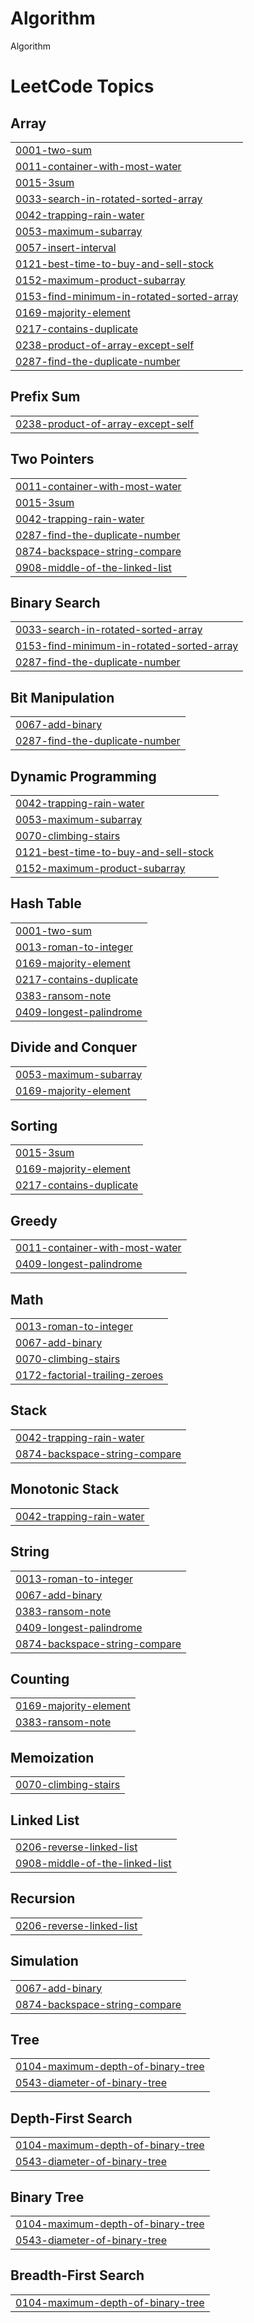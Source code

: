 # Algorithm
Algorithm

<!---LeetCode Topics Start-->
# LeetCode Topics
## Array
|  |
| ------- |
| [0001-two-sum](https://github.com/shinjuno123/Algorithm/tree/master/0001-two-sum) |
| [0011-container-with-most-water](https://github.com/shinjuno123/Algorithm/tree/master/0011-container-with-most-water) |
| [0015-3sum](https://github.com/shinjuno123/Algorithm/tree/master/0015-3sum) |
| [0033-search-in-rotated-sorted-array](https://github.com/shinjuno123/Algorithm/tree/master/0033-search-in-rotated-sorted-array) |
| [0042-trapping-rain-water](https://github.com/shinjuno123/Algorithm/tree/master/0042-trapping-rain-water) |
| [0053-maximum-subarray](https://github.com/shinjuno123/Algorithm/tree/master/0053-maximum-subarray) |
| [0057-insert-interval](https://github.com/shinjuno123/Algorithm/tree/master/0057-insert-interval) |
| [0121-best-time-to-buy-and-sell-stock](https://github.com/shinjuno123/Algorithm/tree/master/0121-best-time-to-buy-and-sell-stock) |
| [0152-maximum-product-subarray](https://github.com/shinjuno123/Algorithm/tree/master/0152-maximum-product-subarray) |
| [0153-find-minimum-in-rotated-sorted-array](https://github.com/shinjuno123/Algorithm/tree/master/0153-find-minimum-in-rotated-sorted-array) |
| [0169-majority-element](https://github.com/shinjuno123/Algorithm/tree/master/0169-majority-element) |
| [0217-contains-duplicate](https://github.com/shinjuno123/Algorithm/tree/master/0217-contains-duplicate) |
| [0238-product-of-array-except-self](https://github.com/shinjuno123/Algorithm/tree/master/0238-product-of-array-except-self) |
| [0287-find-the-duplicate-number](https://github.com/shinjuno123/Algorithm/tree/master/0287-find-the-duplicate-number) |
## Prefix Sum
|  |
| ------- |
| [0238-product-of-array-except-self](https://github.com/shinjuno123/Algorithm/tree/master/0238-product-of-array-except-self) |
## Two Pointers
|  |
| ------- |
| [0011-container-with-most-water](https://github.com/shinjuno123/Algorithm/tree/master/0011-container-with-most-water) |
| [0015-3sum](https://github.com/shinjuno123/Algorithm/tree/master/0015-3sum) |
| [0042-trapping-rain-water](https://github.com/shinjuno123/Algorithm/tree/master/0042-trapping-rain-water) |
| [0287-find-the-duplicate-number](https://github.com/shinjuno123/Algorithm/tree/master/0287-find-the-duplicate-number) |
| [0874-backspace-string-compare](https://github.com/shinjuno123/Algorithm/tree/master/0874-backspace-string-compare) |
| [0908-middle-of-the-linked-list](https://github.com/shinjuno123/Algorithm/tree/master/0908-middle-of-the-linked-list) |
## Binary Search
|  |
| ------- |
| [0033-search-in-rotated-sorted-array](https://github.com/shinjuno123/Algorithm/tree/master/0033-search-in-rotated-sorted-array) |
| [0153-find-minimum-in-rotated-sorted-array](https://github.com/shinjuno123/Algorithm/tree/master/0153-find-minimum-in-rotated-sorted-array) |
| [0287-find-the-duplicate-number](https://github.com/shinjuno123/Algorithm/tree/master/0287-find-the-duplicate-number) |
## Bit Manipulation
|  |
| ------- |
| [0067-add-binary](https://github.com/shinjuno123/Algorithm/tree/master/0067-add-binary) |
| [0287-find-the-duplicate-number](https://github.com/shinjuno123/Algorithm/tree/master/0287-find-the-duplicate-number) |
## Dynamic Programming
|  |
| ------- |
| [0042-trapping-rain-water](https://github.com/shinjuno123/Algorithm/tree/master/0042-trapping-rain-water) |
| [0053-maximum-subarray](https://github.com/shinjuno123/Algorithm/tree/master/0053-maximum-subarray) |
| [0070-climbing-stairs](https://github.com/shinjuno123/Algorithm/tree/master/0070-climbing-stairs) |
| [0121-best-time-to-buy-and-sell-stock](https://github.com/shinjuno123/Algorithm/tree/master/0121-best-time-to-buy-and-sell-stock) |
| [0152-maximum-product-subarray](https://github.com/shinjuno123/Algorithm/tree/master/0152-maximum-product-subarray) |
## Hash Table
|  |
| ------- |
| [0001-two-sum](https://github.com/shinjuno123/Algorithm/tree/master/0001-two-sum) |
| [0013-roman-to-integer](https://github.com/shinjuno123/Algorithm/tree/master/0013-roman-to-integer) |
| [0169-majority-element](https://github.com/shinjuno123/Algorithm/tree/master/0169-majority-element) |
| [0217-contains-duplicate](https://github.com/shinjuno123/Algorithm/tree/master/0217-contains-duplicate) |
| [0383-ransom-note](https://github.com/shinjuno123/Algorithm/tree/master/0383-ransom-note) |
| [0409-longest-palindrome](https://github.com/shinjuno123/Algorithm/tree/master/0409-longest-palindrome) |
## Divide and Conquer
|  |
| ------- |
| [0053-maximum-subarray](https://github.com/shinjuno123/Algorithm/tree/master/0053-maximum-subarray) |
| [0169-majority-element](https://github.com/shinjuno123/Algorithm/tree/master/0169-majority-element) |
## Sorting
|  |
| ------- |
| [0015-3sum](https://github.com/shinjuno123/Algorithm/tree/master/0015-3sum) |
| [0169-majority-element](https://github.com/shinjuno123/Algorithm/tree/master/0169-majority-element) |
| [0217-contains-duplicate](https://github.com/shinjuno123/Algorithm/tree/master/0217-contains-duplicate) |
## Greedy
|  |
| ------- |
| [0011-container-with-most-water](https://github.com/shinjuno123/Algorithm/tree/master/0011-container-with-most-water) |
| [0409-longest-palindrome](https://github.com/shinjuno123/Algorithm/tree/master/0409-longest-palindrome) |
## Math
|  |
| ------- |
| [0013-roman-to-integer](https://github.com/shinjuno123/Algorithm/tree/master/0013-roman-to-integer) |
| [0067-add-binary](https://github.com/shinjuno123/Algorithm/tree/master/0067-add-binary) |
| [0070-climbing-stairs](https://github.com/shinjuno123/Algorithm/tree/master/0070-climbing-stairs) |
| [0172-factorial-trailing-zeroes](https://github.com/shinjuno123/Algorithm/tree/master/0172-factorial-trailing-zeroes) |
## Stack
|  |
| ------- |
| [0042-trapping-rain-water](https://github.com/shinjuno123/Algorithm/tree/master/0042-trapping-rain-water) |
| [0874-backspace-string-compare](https://github.com/shinjuno123/Algorithm/tree/master/0874-backspace-string-compare) |
## Monotonic Stack
|  |
| ------- |
| [0042-trapping-rain-water](https://github.com/shinjuno123/Algorithm/tree/master/0042-trapping-rain-water) |
## String
|  |
| ------- |
| [0013-roman-to-integer](https://github.com/shinjuno123/Algorithm/tree/master/0013-roman-to-integer) |
| [0067-add-binary](https://github.com/shinjuno123/Algorithm/tree/master/0067-add-binary) |
| [0383-ransom-note](https://github.com/shinjuno123/Algorithm/tree/master/0383-ransom-note) |
| [0409-longest-palindrome](https://github.com/shinjuno123/Algorithm/tree/master/0409-longest-palindrome) |
| [0874-backspace-string-compare](https://github.com/shinjuno123/Algorithm/tree/master/0874-backspace-string-compare) |
## Counting
|  |
| ------- |
| [0169-majority-element](https://github.com/shinjuno123/Algorithm/tree/master/0169-majority-element) |
| [0383-ransom-note](https://github.com/shinjuno123/Algorithm/tree/master/0383-ransom-note) |
## Memoization
|  |
| ------- |
| [0070-climbing-stairs](https://github.com/shinjuno123/Algorithm/tree/master/0070-climbing-stairs) |
## Linked List
|  |
| ------- |
| [0206-reverse-linked-list](https://github.com/shinjuno123/Algorithm/tree/master/0206-reverse-linked-list) |
| [0908-middle-of-the-linked-list](https://github.com/shinjuno123/Algorithm/tree/master/0908-middle-of-the-linked-list) |
## Recursion
|  |
| ------- |
| [0206-reverse-linked-list](https://github.com/shinjuno123/Algorithm/tree/master/0206-reverse-linked-list) |
## Simulation
|  |
| ------- |
| [0067-add-binary](https://github.com/shinjuno123/Algorithm/tree/master/0067-add-binary) |
| [0874-backspace-string-compare](https://github.com/shinjuno123/Algorithm/tree/master/0874-backspace-string-compare) |
## Tree
|  |
| ------- |
| [0104-maximum-depth-of-binary-tree](https://github.com/shinjuno123/Algorithm/tree/master/0104-maximum-depth-of-binary-tree) |
| [0543-diameter-of-binary-tree](https://github.com/shinjuno123/Algorithm/tree/master/0543-diameter-of-binary-tree) |
## Depth-First Search
|  |
| ------- |
| [0104-maximum-depth-of-binary-tree](https://github.com/shinjuno123/Algorithm/tree/master/0104-maximum-depth-of-binary-tree) |
| [0543-diameter-of-binary-tree](https://github.com/shinjuno123/Algorithm/tree/master/0543-diameter-of-binary-tree) |
## Binary Tree
|  |
| ------- |
| [0104-maximum-depth-of-binary-tree](https://github.com/shinjuno123/Algorithm/tree/master/0104-maximum-depth-of-binary-tree) |
| [0543-diameter-of-binary-tree](https://github.com/shinjuno123/Algorithm/tree/master/0543-diameter-of-binary-tree) |
## Breadth-First Search
|  |
| ------- |
| [0104-maximum-depth-of-binary-tree](https://github.com/shinjuno123/Algorithm/tree/master/0104-maximum-depth-of-binary-tree) |
<!---LeetCode Topics End-->